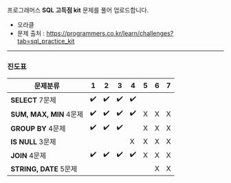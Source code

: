 
프로그래머스 **SQL 고득점 kit** 문제를 풀어 업로드합니다.  
- 오라클 
- 문제 출처 : https://programmers.co.kr/learn/challenges?tab=sql_practice_kit 


---

### 진도표

문제분류|1|2|3|4|5|6|7
---|---|---|---|---|---|---|---
**SELECT** 7문제 |✔️|✔️|✔️ |✔️| | |
**SUM, MAX, MIN** 4문제 |✔️|✔️|✔️|✔️|X|X|X
**GROUP BY** 4문제 |✔️|✔️|✔️||X|X| X
**IS NULL** 3문제 | |||X|X|X|X
**JOIN** 4문제 | ✔️ |✔️| ✔️ |✔️|X|X|X
**STRING, DATE** 5문제 | || ||  |X|X

